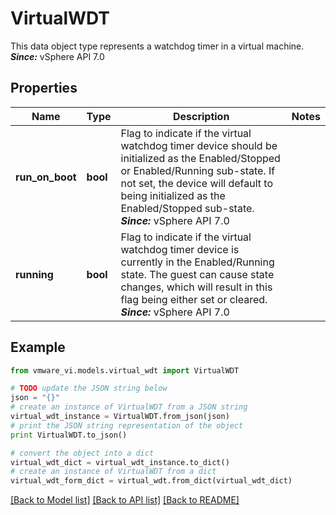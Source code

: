 # VirtualWDT

This data object type represents a watchdog timer in a virtual machine.  ***Since:*** vSphere API 7.0 

## Properties
Name | Type | Description | Notes
------------ | ------------- | ------------- | -------------
**run_on_boot** | **bool** | Flag to indicate if the virtual watchdog timer device should be initialized as the Enabled/Stopped or Enabled/Running sub-state.  If not set, the device will default to being initialized as the Enabled/Stopped sub-state.  ***Since:*** vSphere API 7.0  | 
**running** | **bool** | Flag to indicate if the virtual watchdog timer device is currently in the Enabled/Running state.  The guest can cause state changes, which will result in this flag being either set or cleared.  ***Since:*** vSphere API 7.0  | 

## Example

```python
from vmware_vi.models.virtual_wdt import VirtualWDT

# TODO update the JSON string below
json = "{}"
# create an instance of VirtualWDT from a JSON string
virtual_wdt_instance = VirtualWDT.from_json(json)
# print the JSON string representation of the object
print VirtualWDT.to_json()

# convert the object into a dict
virtual_wdt_dict = virtual_wdt_instance.to_dict()
# create an instance of VirtualWDT from a dict
virtual_wdt_form_dict = virtual_wdt.from_dict(virtual_wdt_dict)
```
[[Back to Model list]](../README.md#documentation-for-models) [[Back to API list]](../README.md#documentation-for-api-endpoints) [[Back to README]](../README.md)


